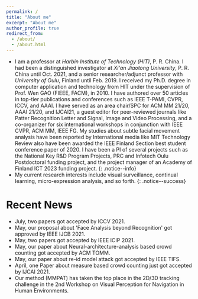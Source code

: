 ```yaml
---
permalink: /
title: "About me"
excerpt: "About me"
author_profile: true
redirect_from: 
  - /about/
  - /about.html
---
```


* I am a professor at <i>Harbin Institute of Technology (HIT)</i>, P. R. China. I had been a distinguished investigator at <i>Xi'an Jiaotong University</i>, P. R. China until Oct. 2021, and a senior researcher/adjunct professor with <i>University of Oulu</i>, Finland until Feb. 2019. I received my Ph.D. degree in computer application and technology from HIT under the supervision of Prof. Wen GAO (FIEEE, FACM), in 2010. I have authored over 50 articles in top-tier publications and conferences such as IEEE T-PAMI, CVPR, ICCV, and AAAI. I have served as an area chair/SPC for ACM MM 21/20, AAAI 21/20, and IJCAI21, a guest editor for peer-reviewed journals like Patter Recognition Letter and Signal, Image and Video Processing, and a co-organizer for six international workshops in conjunction with IEEE CVPR, ACM MM, IEEE FG. My studies about subtle facial movement analysis have been reported by International media like MIT Technology Review also have been awarded the IEEE Finland Section best student conference paper of 2020. I have been a PI of several projects such as the National Key R&D Program Projects, PRC and Infotech Oulu Postdoctoral funding project, and the project manager of an Academy of Finland ICT 2023 funding project. 
{: .notice--info} 
* My current research interests include visual surveillance, continual learning, micro-expression analysis, and so forth. 
{: .notice--success}

# Recent News
* July, two papers got accepted by ICCV 2021.
* May, our proposal about 'Face Analysis beyond Recognition' got approved by IEEE IJCB 2021.
* May, two papers got accepted by IEEE ICIP 2021.
* May, our paper about Neural-architecture-analysis based crowd counting got accepted by ACM TOMM.
* May, our paper about re-id model attack got accepted by IEEE TIFS.
* April, one Paper about measure based crowd counting just got accepted by IJCAI 2021.
* Our method (MMPAT) has taken the top place in the 2D/3D tracking challenge in the 2nd Workshop on Visual Perception for Navigation in Human Environments.
